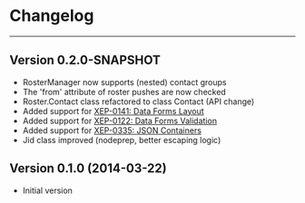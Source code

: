 # Changelog
---

## Version 0.2.0-SNAPSHOT

* RosterManager now supports (nested) contact groups
* The 'from' attribute of roster pushes are now checked
* Roster.Contact class refactored to class Contact (API change)	
* Added support for [XEP-0141: Data Forms Layout](http://xmpp.org/extensions/xep-0141.html) 
* Added support for [XEP-0122: Data Forms Validation](http://xmpp.org/extensions/xep-0122.html)
* Added support for [XEP-0335: JSON Containers](http://xmpp.org/extensions/xep-0335.html)
* Jid class improved (nodeprep, better escaping logic)

## Version 0.1.0 (2014-03-22)

* Initial version